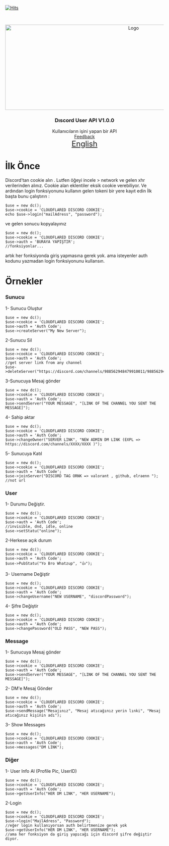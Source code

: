 [![Hits](https://hits.seeyoufarm.com/api/count/incr/badge.svg?url=https://github.com/suphiyasin/Discord-User-API&count_bg=%23C83D3D&title_bg=%23057386&icon=&icon_color=%23BA0808&title=View&edge_flat=false)](https://github.com/suphiyasin/Discord-User-API)


<br />
<p align="center">
<a href="https://github.com/suphiyasin/Discord-User-API/">
<img src="https://www.drupal.org/files/project-images/discord_logo_0.png" alt="Logo" width="800" height="270" />
</a>

<h3 align="center">Dıscord User API V1.0.0</h3>

<p align="center">
  Kullanıcıların işini yapan bir API
    <br>
    <a href="https://github.com/suphiyasin/Discord-User-API/issues">Feedback</a>
    <br>
    <a href="https://github.com/suphiyasin/Discord-User-API/blob/main/README-TR.md" style="font-size:24px">English</a>
</p>

# İlk Önce
Discord'tan cookie alın . Lutfen öğeyi incele > network ve gelen xhr verilerinden alınız. Cookie alan eklentiler eksik cookie verebiliyor.
Ve ardından login fonksiyonunu kullanın gelen tokeni bir yere kayıt edin
İlk başta bunu çalıştırın : 
``` 
$use = new dc();
$use->cookie = 'CLOUDFLARED DISCORD COOKIE';
echo $use->login("mailAdress", "password");
``` 
ve gelen sonucu kopyalayınız
```
$use = new dc();
$use->cookie = 'CLOUDFLARED DISCORD COOKIE';
$use->auth = 'BURAYA YAPIŞTIR';
//fonksiyonlar...
``` 
artık her fonksiyonda giriş yapmasına gerek yok.
ama isteyenler auth kodunu yazmadan login fonksiyonunu kullansın.

# Örnekler 

### Sunucu
1- Sunucu Oluştur

```
$use = new dc();
$use->cookie = 'CLOUDFLARED DISCORD COOKIE';
$use->auth = 'Auth Code';
$use->createServer("My New Server");
```
2-Sunucu Sil

```
$use = new dc();
$use->cookie = 'CLOUDFLARED DISCORD COOKIE';
$use->auth = 'Auth Code';
//get server link from any channel
$use->deleteServer("https://discord.com/channels/988562948479910011/988562949226516504");
```
3-Sunucuya Mesaj gönder

```
$use = new dc();
$use->cookie = 'CLOUDFLARED DISCORD COOKIE';
$use->auth = 'Auth Code';
$use->sendServer("YOUR MESSAGE", "[LINK OF THE CHANNEL YOU SENT THE MESSAGE]");
```
4- Sahip aktar

```
$use = new dc();
$use->cookie = 'CLOUDFLARED DISCORD COOKIE';
$use->auth = 'Auth Code';
$use->changeOwner("SERVER LINK", "NEW ADMIN DM LINK (EXPL => https://discord.com/channels/XXXX/XXXX )");
```

5- Sunucuya Katıl
```
$use = new dc();
$use->cookie = 'CLOUDFLARED DISCORD COOKIE';
$use->auth = 'Auth Code';
$use->joinServer("DISCORD TAG ORNK => valorant , github, elraenn ");
//not url
```

### User
1- Durumu Değiştir.
```
$use = new dc();
$use->cookie = 'CLOUDFLARED DISCORD COOKIE';
$use->auth = 'Auth Code';
//invisible, dnd, idle, online
$use->setStatu("online");
```

2-Herkese açık durum
```
$use = new dc();
$use->cookie = 'CLOUDFLARED DISCORD COOKIE';
$use->auth = 'Auth Code';
$use->PubStatu("Yo Bro Whatzup", "👍");
```

3- Username Değiştir
```
$use = new dc();
$use->cookie = 'CLOUDFLARED DISCORD COOKIE';
$use->auth = 'Auth Code';
$use->changeUsername("NEW USERNAME", "discordPassword");
```

4- Şifre Değiştir
```
$use = new dc();
$use->cookie = 'CLOUDFLARED DISCORD COOKIE';
$use->auth = 'Auth Code';
$use->changePassword("OLD PASS", "NEW PASS");
```

### Message
1- Sunucuya Mesaj gönder

```
$use = new dc();
$use->cookie = 'CLOUDFLARED DISCORD COOKIE';
$use->auth = 'Auth Code';
$use->sendServer("YOUR MESSAGE", "[LINK OF THE CHANNEL YOU SENT THE MESSAGE]");
```

2- DM'e Mesaj Gönder
```
$use = new dc();
$use->cookie = 'CLOUDFLARED DISCORD COOKIE';
$use->auth = 'Auth Code';
$use->sendMessage("Mesajınız", "Mesaj atıcağınız yerin lınki", "Mesaj atıcağınız kişinin adı");
```

3- Show Messages 
```
$use = new dc();
$use->cookie = 'CLOUDFLARED DISCORD COOKIE';
$use->auth = 'Auth Code';
$use->messages("DM LINK");
```

### Diğer
1- User Info Al (Profile Pic, UserID)
```
$use = new dc();
$use->cookie = 'CLOUDFLARED DISCORD COOKIE';
$use->auth = 'Auth Code';
$use->getUserInfo("HER DM LINK", "HER USERNAME");
```

2-Login
```
$use = new dc();
$use->cookie = 'CLOUDFLARED DISCORD COOKIE';
$use->login("MailAdress", "Password");
//eğer login kullanıyorsan auth belirtmenize gerek yok
$use->getUserInfo("HER DM LINK", "HER USERNAME");
//ama her fonksiyon da giriş yapıcağı için discord şifre değiştir diyor.
``` 

